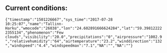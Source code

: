 ## Current conditions: 
 ``` {"timestamp":"1501226667","sys_time":"2017-07-28 10:25:07","name":"Tallinn-Harku","wmocode":"26038","lon":"24.602891666624284","lat":"59.398122222355134","phenomenon":"Few clouds","visibility":"20.0","precipitations":"0","airpressure":"1002.9","relativehumidity":"64","airtemperature":"23.2","winddirection":"132","windspeed":"4.4","windspeedmax":"7.1","NA":"","NA":""} ```
